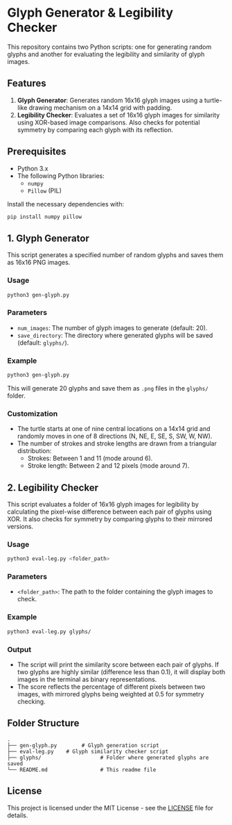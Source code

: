 # Glyph Generator & Legibility Checker

This repository contains two Python scripts: one for generating random glyphs and another for evaluating the legibility and similarity of glyph images.

## Features

1. **Glyph Generator**: Generates random 16x16 glyph images using a turtle-like drawing mechanism on a 14x14 grid with padding.
2. **Legibility Checker**: Evaluates a set of 16x16 glyph images for similarity using XOR-based image comparisons. Also checks for potential symmetry by comparing each glyph with its reflection.

## Prerequisites

- Python 3.x
- The following Python libraries:
  - `numpy`
  - `Pillow` (PIL)

Install the necessary dependencies with:

```bash
pip install numpy pillow
```

## 1. Glyph Generator

This script generates a specified number of random glyphs and saves them as 16x16 PNG images.

### Usage

```bash
python3 gen-glyph.py
```

### Parameters

- `num_images`: The number of glyph images to generate (default: 20).
- `save_directory`: The directory where generated glyphs will be saved (default: `glyphs/`).

### Example

```bash
python3 gen-glyph.py
```

This will generate 20 glyphs and save them as `.png` files in the `glyphs/` folder.

### Customization

- The turtle starts at one of nine central locations on a 14x14 grid and randomly moves in one of 8 directions (N, NE, E, SE, S, SW, W, NW).
- The number of strokes and stroke lengths are drawn from a triangular distribution:
  - Strokes: Between 1 and 11 (mode around 6).
  - Stroke length: Between 2 and 12 pixels (mode around 7).

## 2. Legibility Checker

This script evaluates a folder of 16x16 glyph images for legibility by calculating the pixel-wise difference between each pair of glyphs using XOR. It also checks for symmetry by comparing glyphs to their mirrored versions.

### Usage

```bash
python3 eval-leg.py <folder_path>
```

### Parameters

- `<folder_path>`: The path to the folder containing the glyph images to check.

### Example

```bash
python3 eval-leg.py glyphs/
```

### Output

- The script will print the similarity score between each pair of glyphs. If two glyphs are highly similar (difference less than 0.1), it will display both images in the terminal as binary representations.
- The score reflects the percentage of different pixels between two images, with mirrored glyphs being weighted at 0.5 for symmetry checking.

## Folder Structure

```
.
├── gen-glyph.py        # Glyph generation script
├── eval-leg.py    # Glyph similarity checker script
├── glyphs/                   # Folder where generated glyphs are saved
└── README.md                 # This readme file
```

## License

This project is licensed under the MIT License - see the [LICENSE](LICENSE) file for details.
